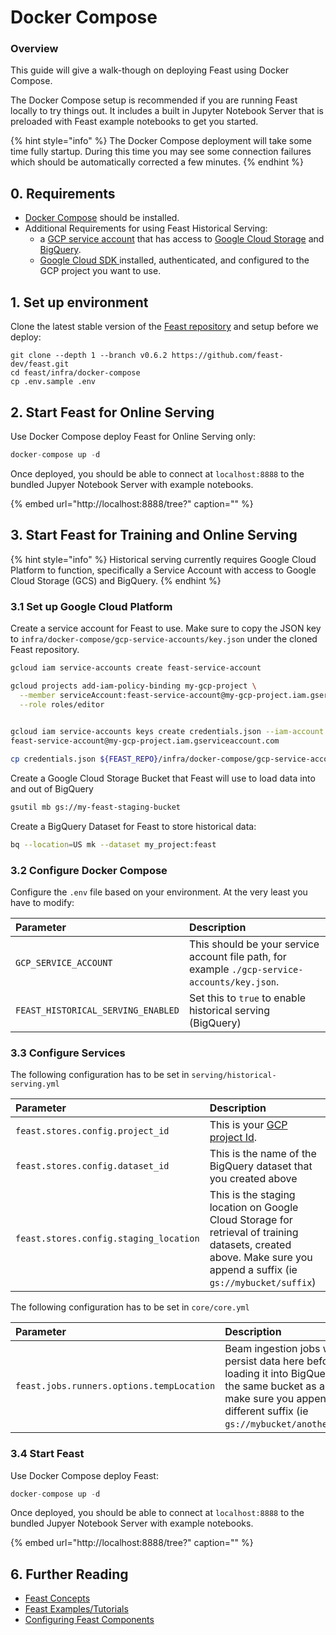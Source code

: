 # Docker Compose

### Overview

This guide will give a walk-though on deploying Feast using Docker Compose. 

The Docker Compose setup is recommended if you are running Feast locally to try things out. It includes a built in Jupyter Notebook Server that is preloaded with Feast example notebooks to get you started. 

{% hint style="info" %}
The Docker Compose deployment will take some time fully startup. During this time you may see some connection failures which should be automatically corrected a few minutes.
{% endhint %}

## 0. Requirements

* [Docker Compose](https://docs.docker.com/compose/install/) should be installed.
* Additional Requirements for using Feast Historical Serving:
  * a [GCP service account](https://cloud.google.com/iam/docs/creating-managing-service-account-keys) that has access to [Google Cloud Storage](https://cloud.google.com/storage) and [BigQuery](https://cloud.google.com/bigquery).
  * [Google Cloud SDK ](https://cloud.google.com/sdk/install)installed, authenticated, and configured to the GCP project you want to use.

## 1. Set up environment

Clone the latest stable version of the [Feast repository](https://github.com/gojek/feast/) and setup before we deploy:

```text
git clone --depth 1 --branch v0.6.2 https://github.com/feast-dev/feast.git
cd feast/infra/docker-compose
cp .env.sample .env
```

## 2. Start Feast for Online Serving

Use Docker Compose deploy Feast for Online Serving only:

```javascript
docker-compose up -d
```

Once deployed, you should be able to connect at `localhost:8888` to the bundled Jupyer Notebook Server with example notebooks.

{% embed url="http://localhost:8888/tree?" caption="" %}

## 3. Start Feast for Training and Online Serving

{% hint style="info" %}
Historical serving currently requires Google Cloud Platform to function, specifically a Service Account with access to Google Cloud Storage \(GCS\) and BigQuery. 
{% endhint %}

### 3.1 Set up Google Cloud Platform

Create a service account for Feast to use. Make sure to copy the JSON key to `infra/docker-compose/gcp-service-accounts/key.json` under the cloned Feast repository. 

```bash
gcloud iam service-accounts create feast-service-account

gcloud projects add-iam-policy-binding my-gcp-project \
  --member serviceAccount:feast-service-account@my-gcp-project.iam.gserviceaccount.com \
  --role roles/editor
  

gcloud iam service-accounts keys create credentials.json --iam-account \
feast-service-account@my-gcp-project.iam.gserviceaccount.com

cp credentials.json ${FEAST_REPO}/infra/docker-compose/gcp-service-accounts/key.json
```

Create a Google Cloud Storage Bucket that Feast will use to load data into and out of BigQuery

```bash
gsutil mb gs://my-feast-staging-bucket
```

Create a BigQuery Dataset for Feast to store historical data:

```bash
bq --location=US mk --dataset my_project:feast
```

### 3.2 Configure Docker Compose

Configure the `.env` file based on your environment. At the very least you have to modify:

| Parameter | Description |
| :--- | :--- |
| `GCP_SERVICE_ACCOUNT` | This should be your service account file path, for example `./gcp-service-accounts/key.json`. |
| `FEAST_HISTORICAL_SERVING_ENABLED` | Set this to `true` to enable historical serving \(BigQuery\) |

### 3.3 Configure Services

The following configuration has to be set in `serving/historical-serving.yml`

| Parameter | Description |
| :--- | :--- |
| `feast.stores.config.project_id` | This is your [GCP project Id](https://cloud.google.com/resource-manager/docs/creating-managing-projects). |
| `feast.stores.config.dataset_id` | This is the name of the BigQuery dataset that you created above |
| `feast.stores.config.staging_location` | This is the staging location on Google Cloud Storage for retrieval of training datasets, created above. Make sure you append a suffix \(ie `gs://mybucket/suffix`\) |

The following configuration has to be set in `core/core.yml`

| Parameter | Description |
| :--- | :--- |
| `feast.jobs.runners.options.tempLocation` | Beam ingestion jobs will persist data here before loading it into BigQuery. Use the same bucket as above and make sure you append a different suffix \(ie `gs://mybucket/anothersuffix`\). |

### 3.4 Start Feast

Use Docker Compose deploy Feast:

```javascript
docker-compose up -d
```

Once deployed, you should be able to connect at `localhost:8888` to the bundled Jupyer Notebook Server with example notebooks.

{% embed url="http://localhost:8888/tree?" caption="" %}

## 6. Further Reading

* [Feast Concepts](../../user-guide/overview.md)
* [Feast Examples/Tutorials](https://github.com/feast-dev/feast/tree/master/examples)
* [Configuring Feast Components](../../reference/configuration-reference.md)

